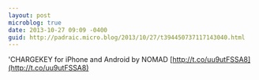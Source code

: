 ```yaml
---
layout: post
microblog: true
date: 2013-10-27 09:09 -0400
guid: http://padraic.micro.blog/2013/10/27/t394450737117143040.html
---
```

'CHARGEKEY for iPhone and Android by NOMAD [http://t.co/uu9utFSSA8](http://t.co/uu9utFSSA8)
